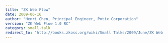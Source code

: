 ```yaml
---
title: "ZK Web Flow"
date: 2009-06-16
author: "Henri Chen, Principal Engineer, Potix Corporation"
version: "ZK Web Flow 1.0 RC"
category: small-talk
redirect_to: "http://books.zkoss.org/wiki/Small Talks/2009/June/ZK Web Flow"
---
```

